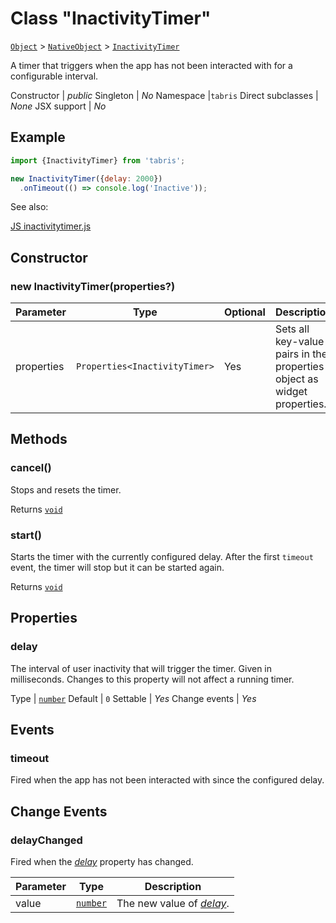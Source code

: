 ---
---
# Class "InactivityTimer"

<span style="white-space:nowrap;">[`Object`](https://developer.mozilla.org/en-US/docs/Web/JavaScript/Reference/Global_Objects/Object)</span> > <span style="white-space:nowrap;">[`NativeObject`](NativeObject.md)</span> > <span style="white-space:nowrap;">[`InactivityTimer`](InactivityTimer.md)</span>

A timer that triggers when the app has not been interacted with for a configurable interval.


Constructor | *public*
Singleton | *No*
Namespace |`tabris`
Direct subclasses | *None*
JSX support | *No*


## Example
```js
import {InactivityTimer} from 'tabris';

new InactivityTimer({delay: 2000})
  .onTimeout(() => console.log('Inactive'));
```

See also:
  
[<span class='language js'>JS</span> inactivitytimer.js](https://playground.tabris.com/?gitref=v3.1.0&snippet=inactivitytimer.js)

## Constructor

### new InactivityTimer(properties?)

Parameter|Type|Optional|Description
-|-|-|-
properties | <span style="white-space:nowrap;">`Properties<InactivityTimer>`</span> | Yes | Sets all key-value pairs in the properties object as widget properties.

## Methods

### cancel()



Stops and resets the timer.

Returns <span style="white-space:nowrap;">[`void`](https://www.typescriptlang.org/docs/handbook/basic-types.html#void)</span>

### start()



Starts the timer with the currently configured delay. After the first `timeout` event, the timer will stop but it can be started again.

Returns <span style="white-space:nowrap;">[`void`](https://www.typescriptlang.org/docs/handbook/basic-types.html#void)</span>


## Properties

### delay


The interval of user inactivity that will trigger the timer. Given in milliseconds. Changes to this property will not affect a running timer.

Type | <span style="white-space:nowrap;">[`number`](https://developer.mozilla.org/en-US/docs/Web/JavaScript/Data_structures#Number_type)</span>
Default | `0`
Settable | *Yes*
Change events | *Yes*





## Events

### timeout

Fired when the app has not been interacted with since the configured delay.

## Change Events

### delayChanged

Fired when the [*delay*](#delay) property has changed.

Parameter|Type|Description
-|-|-
value | <span style="white-space:nowrap;">[`number`](https://developer.mozilla.org/en-US/docs/Web/JavaScript/Data_structures#Number_type)</span> | The new value of [*delay*](#delay).

